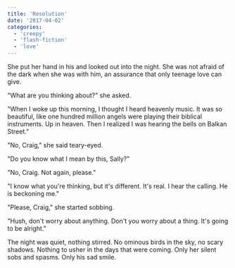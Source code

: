 ```yaml
---
title: 'Resolution'
date: '2017-04-02'
categories:
  - 'creepy'
  - 'flash-fiction'
  - 'love'
---
```


She put her hand in his and looked out into the night. She was not afraid of the
dark when she was with him, an assurance that only teenage love can give.

<!-- truncate -->

"What are you thinking about?" she asked.

"When I woke up this morning, I thought I heard heavenly music. It was so
beautiful, like one hundred million angels were playing their biblical
instruments. Up in heaven. Then I realized I was hearing the bells on Balkan
Street."

"No, Craig," she said teary-eyed.

"Do you know what I mean by this, Sally?"

"No, Craig. Not again, please."

"I know what you're thinking, but it's different. It's real. I hear the calling.
He is beckoning me."

"Please, Craig," she started sobbing.

"Hush, don't worry about anything. Don't you worry about a thing. It's going to
be alright."

The night was quiet, nothing stirred. No ominous birds in the sky, no scary
shadows. Nothing to usher in the days that were coming. Only her silent sobs and
spasms. Only his sad smile.
